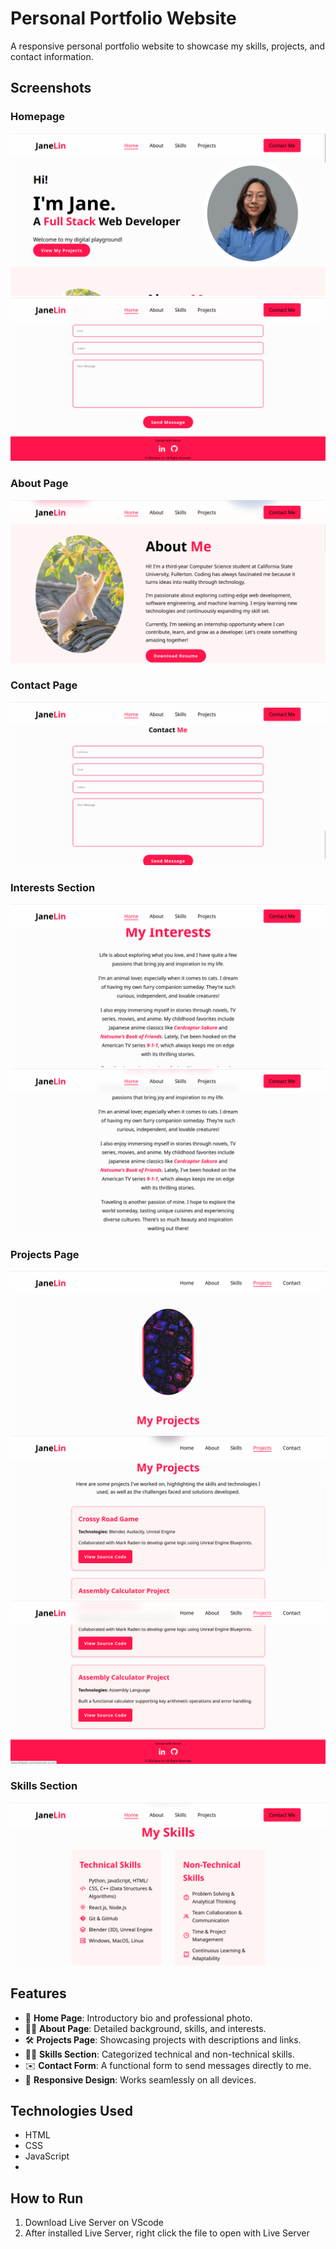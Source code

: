# Personal Portfolio Website

A responsive personal portfolio website to showcase my skills, projects, and contact information.

## Screenshots

### **Homepage**
![Homepage](screenshots/home.png)
![Homepage-bottom](screenshots/home_footer.png)

### **About Page**
![About Page](screenshots/about.png)

### **Contact Page**
![Contact Page](screenshots/contact.png)

### **Interests Section**
![Interests - Part 1](screenshots/interests1.png)
![Interests - Part 2](screenshots/interests2.png)

### **Projects Page**
![Projects - Part 1](screenshots/project1.png)
![Projects - Part 2](screenshots/project2.png)
![Projects - Part 3](screenshots/project3.png)

### **Skills Section**
![Skills Page](screenshots/skill.png)


## Features
- 📄 **Home Page**: Introductory bio and professional photo.
- 👩‍💻 **About Page**: Detailed background, skills, and interests.
- 🛠 **Projects Page**: Showcasing projects with descriptions and links.
- 🧑‍🎓 **Skills Section**: Categorized technical and non-technical skills.
- ✉️ **Contact Form**: A functional form to send messages directly to me.
- 📱 **Responsive Design**: Works seamlessly on all devices.

## Technologies Used
- HTML
- CSS
- JavaScript
- 
## How to Run
1. Download Live Server on VScode
2. After installed Live Server, right click the file to open with Live Server

